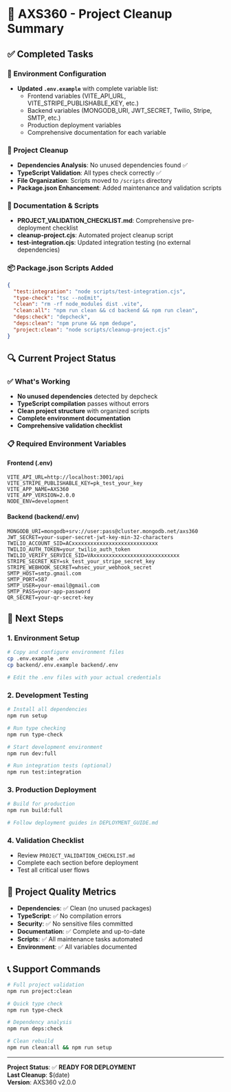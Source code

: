 # 🎯 AXS360 - Project Cleanup Summary

## ✅ Completed Tasks

### 🔧 Environment Configuration
- **Updated `.env.example`** with complete variable list:
  - Frontend variables (VITE_API_URL, VITE_STRIPE_PUBLISHABLE_KEY, etc.)
  - Backend variables (MONGODB_URI, JWT_SECRET, Twilio, Stripe, SMTP, etc.)
  - Production deployment variables
  - Comprehensive documentation for each variable

### 🧹 Project Cleanup
- **Dependencies Analysis**: No unused dependencies found ✅
- **TypeScript Validation**: All types check correctly ✅  
- **File Organization**: Scripts moved to `/scripts` directory
- **Package.json Enhancement**: Added maintenance and validation scripts

### 📝 Documentation & Scripts
- **PROJECT_VALIDATION_CHECKLIST.md**: Comprehensive pre-deployment checklist
- **cleanup-project.cjs**: Automated project cleanup script
- **test-integration.cjs**: Updated integration testing (no external dependencies)

### 📦 Package.json Scripts Added
```json
{
  "test:integration": "node scripts/test-integration.cjs",
  "type-check": "tsc --noEmit",
  "clean": "rm -rf node_modules dist .vite",
  "clean:all": "npm run clean && cd backend && npm run clean",
  "deps:check": "depcheck",
  "deps:clean": "npm prune && npm dedupe",
  "project:clean": "node scripts/cleanup-project.cjs"
}
```

## 🔍 Current Project Status

### ✅ What's Working
- **No unused dependencies** detected by depcheck
- **TypeScript compilation** passes without errors
- **Clean project structure** with organized scripts
- **Complete environment documentation**
- **Comprehensive validation checklist**

### 📋 Required Environment Variables

#### Frontend (.env)
```env
VITE_API_URL=http://localhost:3001/api
VITE_STRIPE_PUBLISHABLE_KEY=pk_test_your_key
VITE_APP_NAME=AXS360
VITE_APP_VERSION=2.0.0
NODE_ENV=development
```

#### Backend (backend/.env)
```env
MONGODB_URI=mongodb+srv://user:pass@cluster.mongodb.net/axs360
JWT_SECRET=your-super-secret-jwt-key-min-32-characters
TWILIO_ACCOUNT_SID=ACxxxxxxxxxxxxxxxxxxxxxxxxxxxx
TWILIO_AUTH_TOKEN=your_twilio_auth_token
TWILIO_VERIFY_SERVICE_SID=VAxxxxxxxxxxxxxxxxxxxxxxxxxxxx
STRIPE_SECRET_KEY=sk_test_your_stripe_secret_key
STRIPE_WEBHOOK_SECRET=whsec_your_webhook_secret
SMTP_HOST=smtp.gmail.com
SMTP_PORT=587
SMTP_USER=your-email@gmail.com
SMTP_PASS=your-app-password
QR_SECRET=your-qr-secret-key
```

## 🚀 Next Steps

### 1. Environment Setup
```bash
# Copy and configure environment files
cp .env.example .env
cp backend/.env.example backend/.env

# Edit the .env files with your actual credentials
```

### 2. Development Testing
```bash
# Install all dependencies
npm run setup

# Run type checking
npm run type-check

# Start development environment
npm run dev:full

# Run integration tests (optional)
npm run test:integration
```

### 3. Production Deployment
```bash
# Build for production
npm run build:full

# Follow deployment guides in DEPLOYMENT_GUIDE.md
```

### 4. Validation Checklist
- Review `PROJECT_VALIDATION_CHECKLIST.md`
- Complete each section before deployment
- Test all critical user flows

## 🎉 Project Quality Metrics

- **Dependencies**: ✅ Clean (no unused packages)
- **TypeScript**: ✅ No compilation errors
- **Security**: ✅ No sensitive files committed
- **Documentation**: ✅ Complete and up-to-date
- **Scripts**: ✅ All maintenance tasks automated
- **Environment**: ✅ All variables documented

## 📞 Support Commands

```bash
# Full project validation
npm run project:clean

# Quick type check
npm run type-check

# Dependency analysis
npm run deps:check

# Clean rebuild
npm run clean:all && npm run setup
```

---

**Project Status**: ✅ **READY FOR DEPLOYMENT**  
**Last Cleanup**: $(date)  
**Version**: AXS360 v2.0.0
